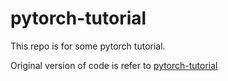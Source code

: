 # pytorch-tutorial

This repo is for some pytorch tutorial.

Original version of code is refer to [pytorch-tutorial](https://github.com/yunjey/pytorch-tutorial)